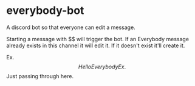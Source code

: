 # everybody-bot
A discord bot so that everyone can edit a message.

Starting a message with $$ will trigger the bot.
If an Everybody message already exists in this channel it will edit it. If it doesn't exist it'll create it.

Ex. $$Hello Everybody
Ex. $$Just passing through here.
